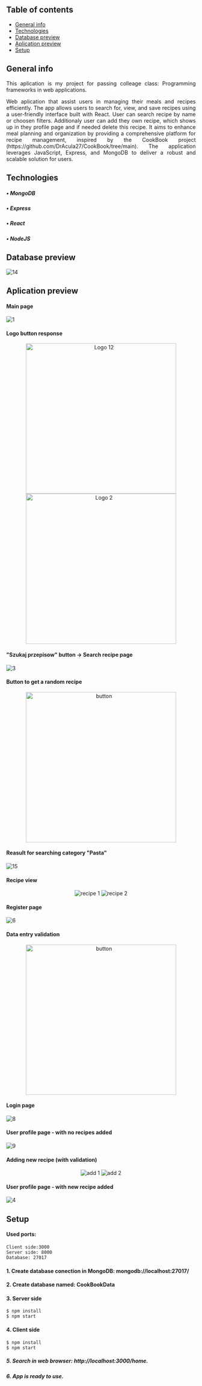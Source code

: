 ## Table of contents
* [General info](#general-info)
* [Technologies](#technologies)
* [Database preview](#database-preview)
* [Aplication preview](#aplication-preview)
* [Setup](#setup)


## General info
<div>
<p align="justify"> 
This aplication is my project for passing colleage class: Programming frameworks in web applications. 
 </p>
 <p align="justify">  
Web aplication that assist users in managing their meals and recipes efficiently.
The app allows users to search for, view, and save recipes using a user-friendly interface built with React. User can search recipe by name or choosen filters. 
   Additionaly user can add they own recipe, which shows up in they profile page and if needed delete this recipe.
It aims to enhance meal planning and organization by providing a comprehensive platform for recipe management, inspired by the CookBook project (https://github.com/DrAcula27/CookBook/tree/main). 
The application leverages JavaScript, Express, and MongoDB to deliver a robust and scalable solution for users.
</p>
</div>

## Technologies
##### • MongoDB
##### • Express
##### • React
##### • NodeJS

## Database preview
![14](https://github.com/Bunzu013/Eat_well_mate/assets/83347605/ee77378e-a3c8-4b0c-9fae-c20f0e4ec9ac)

## Aplication preview
#### Main page
![1](https://github.com/Bunzu013/Eat_well_mate/assets/83347605/33c73b96-d4d0-4034-8564-298570e0d527)

#### Logo button response
<p align="center">
  <img src="https://github.com/Bunzu013/Eat_well_mate/assets/83347605/44155631-fdc3-4c2e-a683-4c7843d413c2" alt="Logo 12" width="400"/>
  <img src="https://github.com/Bunzu013/Eat_well_mate/assets/83347605/3a96a7fd-8bf6-4ff3-9a17-6db82e91f087" alt="Logo 2" width="400"/>
</p>

#### "Szukaj przepisow" button -> Search recipe page
![3](https://github.com/Bunzu013/Eat_well_mate/assets/83347605/281789fb-6dd3-4e99-a5f7-2287b3356f46)

#### Button to get a random recipe
<p align="center">
  <img src="https://github.com/Bunzu013/Eat_well_mate/assets/83347605/16de37c3-3568-4ded-a9fc-c61a89a417f1" alt="button" width="400"/>
</p>


#### Reasult for searching category "Pasta" 
![15](https://github.com/Bunzu013/Eat_well_mate/assets/83347605/21dd92e6-0cb3-414f-b429-103ce0bf2e76)

#### Recipe view
<p align="center">
  <img src="https://github.com/Bunzu013/Eat_well_mate/assets/83347605/53cc4153-8f1f-4d3d-b73f-1c75c0134bd2" alt="recipe 1""/>
  <img src="https://github.com/Bunzu013/Eat_well_mate/assets/83347605/470bd046-ee43-4ac2-bf8d-86caf877f828" alt="recipe 2""/>
</p>


#### Register page
![6](https://github.com/Bunzu013/Eat_well_mate/assets/83347605/493ba257-6e76-43ac-84b2-f068f20fed2e)

#### Data entry validation
<p align="center">
  <img src="https://github.com/Bunzu013/Eat_well_mate/assets/83347605/1d9e1fa3-f822-47cf-afee-3cd854fc0f6f" alt="button" width="400"/>
</p>

#### Login page
![8](https://github.com/Bunzu013/Eat_well_mate/assets/83347605/09728175-f83e-498a-977b-0f1496446597)

#### User profile page - with no recipes added
![9](https://github.com/Bunzu013/Eat_well_mate/assets/83347605/ea62dfea-d781-4987-bbea-25c7736870df)

#### Adding new recipe (with validation)
<p align="center">
  <img src="https://github.com/Bunzu013/Eat_well_mate/assets/83347605/4b4a553b-6b4d-47dc-b575-d3836323e8a3" alt="add 1""/>
  <img src="https://github.com/Bunzu013/Eat_well_mate/assets/83347605/33bb7501-7b96-4e54-832f-4c0b085be21f" alt="add 2""/>
</p>

#### User profile page - with new recipe added
![4](https://github.com/Bunzu013/Eat_well_mate/assets/83347605/6a9d5123-90c9-41b8-b7ec-7e1e5dfd2b79)

## Setup

#### Used ports:
```
Client side:3000
Server side: 8000
Database: 27017
```
#### 1. Create database conection in MongoDB: mongodb://localhost:27017/
#### 2. Create database named: CookBookData
#### 3. Server side

```
$ npm install
$ npm start
```
#### 4. Client side
```
$ npm install
$ npm start
```

##### 5. Search in web browser: http://localhost:3000/home. 
##### 6. App is ready to use.

